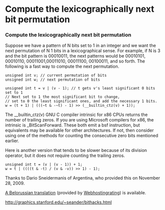 # Compute the lexicographically next bit permutation

### Compute the lexicographically next bit permutation

Suppose we have a pattern of N bits set to 1 in an integer and we want the  next permutation of N 1 bits in a lexicographical sense.   For example, if N is 3 and the bit pattern is 00010011, the next patterns  would be 00010101, 00010110, 00011001,00011010, 00011100, 00100011,  and so forth.  The following is a fast way to compute the next permutation.

```
unsigned int v; // current permutation of bits 
unsigned int w; // next permutation of bits

unsigned int t = v | (v - 1); // t gets v's least significant 0 bits set to 1
// Next set to 1 the most significant bit to change, 
// set to 0 the least significant ones, and add the necessary 1 bits.
w = (t + 1) | (((~t & -~t) - 1) >> (__builtin_ctz(v) + 1));  
```

The __builtin_ctz(v) GNU C compiler intrinsic for x86 CPUs returns the  number of trailing zeros.  If you are using Microsoft compilers for x86,  the intrinsic is _BitScanForward.  These both emit a bsf instruction, but equivalents may be available for other architectures.  If not, then  consider using one of the methods for counting the consecutive zero bits mentioned earlier.

Here is another version that tends to be slower because of its division operator, but it does not require counting the trailing zeros.

```
unsigned int t = (v | (v - 1)) + 1;  
w = t | ((((t & -t) / (v & -v)) >> 1) - 1);  
```



Thanks to Dario Sneidermanis of Argentina, who provided this on  November 28, 2009.

[ A Belorussian translation](http://webhostingrating.com/libs/bithacks-be) (provided by [Webhostingrating](http://webhostingrating.com/)) is available.

http://graphics.stanford.edu/~seander/bithacks.html